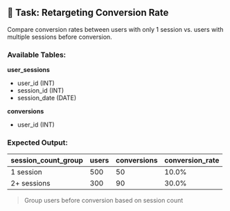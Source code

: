 ## 🔁 Task: Retargeting Conversion Rate

Compare conversion rates between users with only 1 session vs. users with multiple sessions before conversion.

### Available Tables:

**user_sessions**
- user_id (INT)
- session_id (INT)
- session_date (DATE)

**conversions**
- user_id (INT)

### Expected Output:
| session_count_group | users | conversions | conversion_rate |
|---------------------|-------|-------------|-----------------|
| 1 session           | 500   | 50          | 10.0%           |
| 2+ sessions         | 300   | 90          | 30.0%           |

> Group users before conversion based on session count
